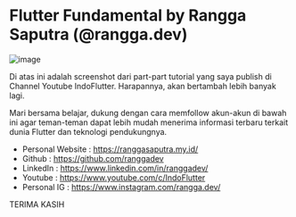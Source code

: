 # Flutter Fundamental by Rangga Saputra (@rangga.dev)

![image](https://user-images.githubusercontent.com/34878649/152263025-faa36ce3-572c-4d66-8414-5072683843d4.png)

Di atas ini adalah screenshot dari part-part tutorial yang saya publish di Channel Youtube IndoFlutter. Harapannya, akan bertambah lebih banyak lagi.

Mari bersama belajar, dukung dengan cara memfollow akun-akun di bawah ini agar teman-teman dapat lebih mudah menerima informasi terbaru terkait dunia Flutter dan teknologi pendukungnya.

- Personal Website : https://ranggasaputra.my.id/
- Github : https://github.com/ranggadev
- LinkedIn : https://www.linkedin.com/in/ranggadev/
- Youtube : https://www.youtube.com/c/IndoFlutter
- Personal IG : https://www.instagram.com/rangga.dev/

TERIMA KASIH

